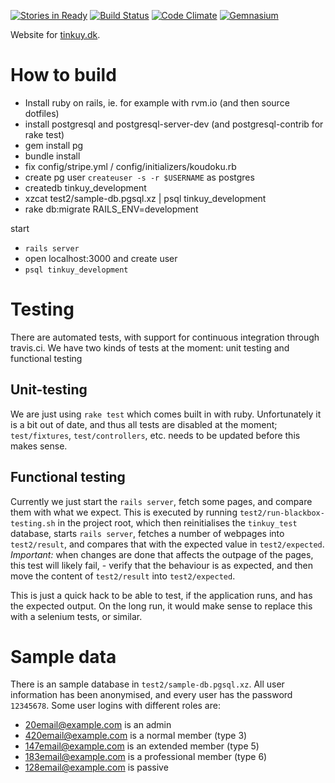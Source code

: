 [![Stories in Ready](https://badge.waffle.io/NewCircleMovement/tinkuy.png?label=ready&title=Ready)](https://waffle.io/NewCircleMovement/tinkuy)
[![Build Status](https://travis-ci.org/NewCircleMovement/tinkuy.svg)](https://travis-ci.org/NewCircleMovement/tinkuy)
[![Code Climate](https://d3s6mut3hikguw.cloudfront.net/github/NewCircleMovement/tinkuy/badges/gpa.svg)](https://codeclimate.com/github/NewCircleMovement/tinkuy)
[![Gemnasium](https://gemnasium.com/NewCircleMovement/tinkuy.svg)](https://gemnasium.com/NewCircleMovement/tinkuy)


Website for [tinkuy.dk](https://tinkuy.dk).

# How to build

- Install ruby on rails, ie. for example with rvm.io (and then source dotfiles)
- install postgresql and postgresql-server-dev (and postgresql-contrib for rake test)
- gem install pg
- bundle install
- fix config/stripe.yml / config/initializers/koudoku.rb
- create pg user `createuser -s -r $USERNAME` as postgres
- createdb tinkuy_development
- xzcat test2/sample-db.pgsql.xz | psql tinkuy_development 
- rake db:migrate RAILS_ENV=development


start 
- `rails server`
- open localhost:3000 and create user
- `psql tinkuy_development` 

# Testing

There are automated tests, with support for continuous integration through travis.ci. We have two kinds of tests at the moment: unit testing and functional testing

## Unit-testing

We are just using `rake test` which comes built in with ruby. Unfortunately it is a bit out of date, and thus all tests are disabled at the moment; `test/fixtures`, `test/controllers`, etc. needs to be updated before this makes sense.

## Functional testing

Currently we just start the `rails server`, fetch some pages, and compare them with what we expect. This is executed by running `test2/run-blackbox-testing.sh` in the project root, which then reinitialises the `tinkuy_test` database, starts `rails server`, fetches a number of webpages into `test2/result`, and compares that with the expected value in `test2/expected`.
_Important:_ when changes are done that affects the outpage of the pages, this test will likely fail, - verify that the behaviour is as expected, and then move the content of `test2/result` into `test2/expected`.

This is just a quick hack to be able to test, if the application runs, and has the expected output. On the long run, it would make sense to replace this with a selenium tests, or similar. 

# Sample data

There is an sample database in `test2/sample-db.pgsql.xz`. All user information has been anonymised, and every user has the password `12345678`. Some user logins with different roles are:

- 20email@example.com is an admin
- 420email@example.com is a normal member (type 3)
- 147email@example.com is an extended member (type 5)
- 183email@example.com is a professional member (type 6)
- 128email@example.com is passive 
